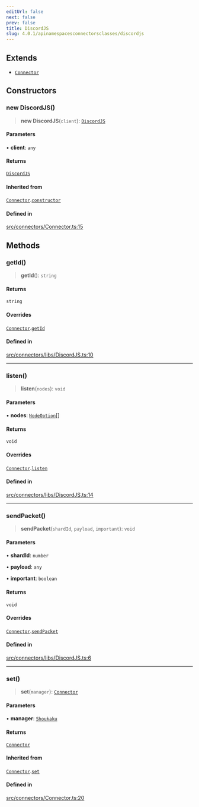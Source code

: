 ```yaml
---
editUrl: false
next: false
prev: false
title: DiscordJS
slug: 4.0.1/apinamespacesconnectorsclasses/discordjs
---
```


## Extends

* [`Connector`](/4.0.1/api/classes/connector/)

## Constructors

### new DiscordJS()

> **new DiscordJS**(`client`): [`DiscordJS`](/4.0.1/api/namespaces/connectors/classes/discordjs/)

#### Parameters

• **client**: `any`

#### Returns

[`DiscordJS`](/4.0.1/api/namespaces/connectors/classes/discordjs/)

#### Inherited from

[`Connector`](/4.0.1/api/classes/connector/).[`constructor`](/4.0.1/api/classes/connector/#constructors)

#### Defined in

[src/connectors/Connector.ts:15](https://github.com/shipgirlproject/shoukaku/blob/396aa531096eda327ade0f473f9807576e9ae9df/src/connectors/Connector.ts#L15)

## Methods

### getId()

> **getId**(): `string`

#### Returns

`string`

#### Overrides

[`Connector`](/4.0.1/api/classes/connector/).[`getId`](/4.0.1/api/classes/connector/#getid)

#### Defined in

[src/connectors/libs/DiscordJS.ts:10](https://github.com/shipgirlproject/shoukaku/blob/396aa531096eda327ade0f473f9807576e9ae9df/src/connectors/libs/DiscordJS.ts#L10)

***

### listen()

> **listen**(`nodes`): `void`

#### Parameters

• **nodes**: [`NodeOption`](/4.0.1/api/interfaces/nodeoption/)\[]

#### Returns

`void`

#### Overrides

[`Connector`](/4.0.1/api/classes/connector/).[`listen`](/4.0.1/api/classes/connector/#listen)

#### Defined in

[src/connectors/libs/DiscordJS.ts:14](https://github.com/shipgirlproject/shoukaku/blob/396aa531096eda327ade0f473f9807576e9ae9df/src/connectors/libs/DiscordJS.ts#L14)

***

### sendPacket()

> **sendPacket**(`shardId`, `payload`, `important`): `void`

#### Parameters

• **shardId**: `number`

• **payload**: `any`

• **important**: `boolean`

#### Returns

`void`

#### Overrides

[`Connector`](/4.0.1/api/classes/connector/).[`sendPacket`](/4.0.1/api/classes/connector/#sendpacket)

#### Defined in

[src/connectors/libs/DiscordJS.ts:6](https://github.com/shipgirlproject/shoukaku/blob/396aa531096eda327ade0f473f9807576e9ae9df/src/connectors/libs/DiscordJS.ts#L6)

***

### set()

> **set**(`manager`): [`Connector`](/4.0.1/api/classes/connector/)

#### Parameters

• **manager**: [`Shoukaku`](/4.0.1/api/classes/shoukaku/)

#### Returns

[`Connector`](/4.0.1/api/classes/connector/)

#### Inherited from

[`Connector`](/4.0.1/api/classes/connector/).[`set`](/4.0.1/api/classes/connector/#set)

#### Defined in

[src/connectors/Connector.ts:20](https://github.com/shipgirlproject/shoukaku/blob/396aa531096eda327ade0f473f9807576e9ae9df/src/connectors/Connector.ts#L20)
